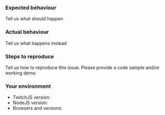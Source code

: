### Expected behaviour
Tell us what should happen

### Actual behaviour
Tell us what happens instead

### Steps to reproduce
Tell us how to reproduce this issue. Please provide a code sample and/or working demo

### Your environment
* TwitchJS version:
* NodeJS version:
* Browsers and versions:
